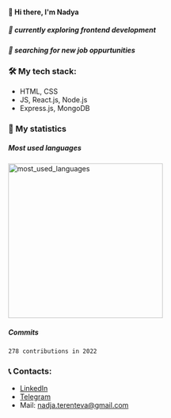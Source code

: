 #### 👋  Hi there, I'm Nadya 

##### 🌱 currently exploring frontend development 
##### 🔎 searching for new job oppurtunities 

### 🛠 My tech stack:
 - HTML, CSS
 - JS, React.js, Node.js
 - Express.js, MongoDB

### 🎯 My statistics

##### Most used languages                           
<img width="312" alt="most_used_languages" src="https://user-images.githubusercontent.com/98124313/205445143-77f0fb4a-f8dc-4bf8-8db2-952f76b92aba.png">

##### Commits
`278 contributions in 2022`

### 📞 Contacts:
- [LinkedIn](https://www.linkedin.com/in/nadezhda-terenteva-224922127/)
- [Telegram](https://t.me/nadya_terenteva)
- Mail: nadja.terenteva@gmail.com
